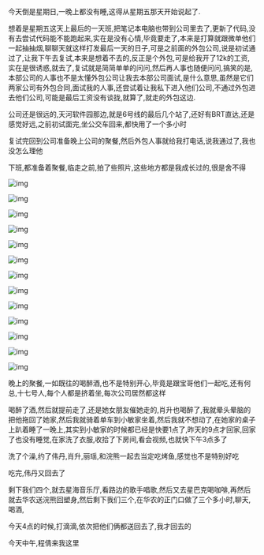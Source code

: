 今天倒是星期日,一晚上都没有睡,这得从星期五那天开始说起了.

想着是星期五这天上最后的一天班,把笔记本电脑也带到公司里去了,更新了代码,没有去尝试代码能不能跑起来,实在是没有心情,毕竟要走了,本来是打算就跟微单他们一起抽抽烟,聊聊天就这样打发最后一天的日子,可是之前面的外包公司,说是初试通过了,让我下午去复试,本来是想着不去的,反正是个外包,可是给我开了12k的工资,实在是很诱惑,就去了,复试就是简简单单的问问,然后再人事也随便问问,搞笑的是,本部公司的人事也不是太懂外包公司让我去本部公司面试,是什么意思,虽然是它们两家公司有外包合同,面试我的人事,还尝试着让我私下进入他们公司,不通过外包进去他们公司,可能是最后工资没有谈拢,就算了,就走的外包这边.

公司还是很远的,天河软件园那边,就是6号线的最后几个站了,还好有BRT直达,还是感觉好远,之前初试面完,坐公交车回来,都快用了一个多小时

复试完回到公司准备晚上公司的聚餐,然后外包人事就给我打电话,说我通过了,我也没怎么理他

下班,都准备着聚餐,临走之前,拍了些照片,这些地方都是我成长过的,很是舍不得

![img](../img/img_20170818_181149.jpg)

![img](../img/img_20170818_181204.jpg)

![img](../img/img_20170818_181317.jpg)

![img](../img/img_20170818_181513.jpg)

![img](../img/img_20170818_181520.jpg)

![img](../img/img_20170818_181559_1.jpg)

![img](../img/img_20170820_011319_1.jpg)

![img](../img/img_20170818_181605.jpg)

![img](../img/img_20170818_181617.jpg)

![img](../img/img_20170818_181715.jpg)

![img](../img/img_20170818_181726_1.jpg)

![img](../img/img_20170818_181742.jpg)

![img](../img/img_20170818_181754.jpg)

晚上的聚餐,一如既往的喝醉酒,也不是特别开心,毕竟是跟宝哥他们一起吃,还有何总,十七号人,每个人都是挤着坐,每次公司居然都这样

喝醉了酒,然后就提前走了,还是她女朋友催她走的,肖升也喝醉了,我就晕头晕脑的把他拖回了她家,然后我就骑着单车到小敏家坐着,然后我就不想动了,在她家的桌子上趴着睡了一晚上,其实到小敏家的时候都已经是快要1点了,昨天的9点才回家,回家了也没有睡觉,在家洗了衣服,收拾了下房间,看会视频,也就快下午3点多了

洗了个澡,约了伟丹,肖升,丽瑶,和浣熊一起去当定吃烤鱼,感觉也不是特别好吃

吃完,伟丹又回去了

剩下我们四个,就去星海音乐厅,看路边的歌手唱歌,然后又去星巴克喝咖啡,再然后就去华农送浣熊回塑身,然后剩下我们三个,在华农的正门口做了三个多小时,聊天,喝酒,

今天4点的时候,打滴滴,依次把他们俩都送回去了,我才回去的

今天中午,程倩来我这里